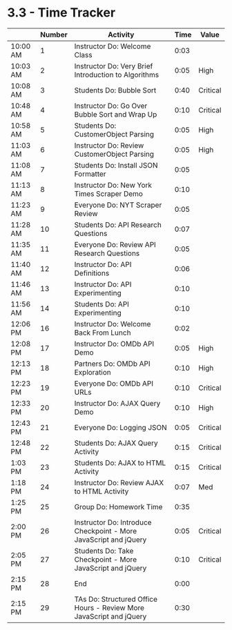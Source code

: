 # 3.3 - Time Tracker

|          | Number | Activity                                                            | Time | Value    |
| -------- | ------ | ------------------------------------------------------------------- | ---- | -------- |
| 10:00 AM | 1      | Instructor Do: Welcome Class                                        | 0:03 |          |
| 10:03 AM | 2      | Instructor Do: Very Brief Introduction to Algorithms                | 0:05 | High     |
| 10:08 AM | 3      | Students Do: Bubble Sort                                            | 0:40 | Critical |
| 10:48 AM | 4      | Instructor Do: Go Over Bubble Sort and Wrap Up                      | 0:10 | Critical |
| 10:58 AM | 5      | Students Do: CustomerObject Parsing                                 | 0:05 | High     |
| 11:03 AM | 6      | Instructor Do: Review CustomerObject Parsing                        | 0:05 | High     |
| 11:08 AM | 7      | Students Do: Install JSON Formatter                                 | 0:05 |          |
| 11:13 AM | 8      | Instructor Do: New York Times Scraper Demo                          | 0:10 |          |
| 11:23 AM | 9      | Everyone Do: NYT Scraper Review                                     | 0:05 |          |
| 11:28 AM | 10     | Students Do: API Research Questions                                 | 0:07 |          |
| 11:35 AM | 11     | Everyone Do: Review API Research Questions                          | 0:05 |          |
| 11:40 AM | 12     | Instructor Do: API Definitions                                      | 0:06 |          |
| 11:46 AM | 13     | Instructor Do: API Experimenting                                    | 0:10 |          |
| 11:56 AM | 14     | Students Do: API Experimenting                                      | 0:10 |          |
| 12:06 PM | 16     | Instructor Do: Welcome Back From Lunch                              | 0:02 |          |
| 12:08 PM | 17     | Instructor Do: OMDb API Demo                                        | 0:05 | High     |
| 12:13 PM | 18     | Partners Do: OMDb API Exploration                                   | 0:10 | High     |
| 12:23 PM | 19     | Everyone Do: OMDb API URLs                                          | 0:10 | Critical |
| 12:33 PM | 20     | Instructor Do: AJAX Query Demo                                      | 0:10 | High     |
| 12:43 PM | 21     | Everyone Do: Logging JSON                                           | 0:05 | Critical |
| 12:48 PM | 22     | Students Do: AJAX Query Activity                                    | 0:15 | Critical |
| 1:03 PM  | 23     | Students Do: AJAX to HTML Activity                                  | 0:15 | Critical |
| 1:18 PM  | 24     | Instructor Do: Review AJAX to HTML Activity                         | 0:07 | Med      |
| 1:25 PM  | 25     | Group Do: Homework Time                                             | 0:35 |          |
| 2:00 PM  | 26     | Instructor Do: Introduce Checkpoint - More JavaScript and jQuery    | 0:05 | Critical |
| 2:05 PM  | 27     | Students Do: Take Checkpoint - More JavaScript and jQuery           | 0:10 | Critical |
| 2:15 PM  | 28     | End                                                                 | 0:00 |          |
| 2:15 PM  | 29     | TAs Do: Structured Office Hours - Review More JavaScript and jQuery | 0:30 |          |
